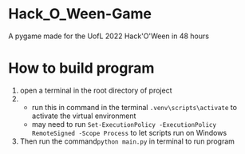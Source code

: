 # Hack_O_Ween-Game
A pygame made for the UofL 2022 Hack'O'Ween in 48 hours


# How to build program
1. open a terminal in the root directory of project
2. - run this in command in the terminal ```.venv\scripts\activate``` to activate the virtual environment
    - may need to run ```Set-ExecutionPolicy -ExecutionPolicy RemoteSigned -Scope Process``` to let scripts run on Windows
3. Then run the command```python main.py``` in terminal to run program
